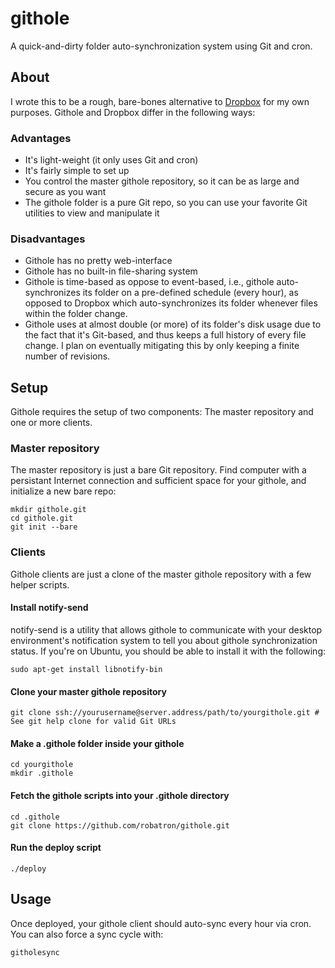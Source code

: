 # githole

A quick-and-dirty folder auto-synchronization system using Git and cron.

## About

I wrote this to be a rough, bare-bones alternative to [Dropbox](http://www.dropbox.com/) for my own purposes. Githole and Dropbox differ in the following ways:

### Advantages

 * It's light-weight (it only uses Git and cron)
 * It's fairly simple to set up
 * You control the master githole repository, so it can be as large and secure as you want
 * The githole folder is a pure Git repo, so you can use your favorite Git utilities to view and manipulate it

### Disadvantages

 * Githole has no pretty web-interface
 * Githole has no built-in file-sharing system
 * Githole is time-based as oppose to event-based, i.e., githole auto-synchronizes its folder on a pre-defined schedule (every hour), as opposed to Dropbox which auto-synchronizes its folder whenever files within the folder change.
 * Githole uses at almost double (or more) of its folder's disk usage due to the fact that it's Git-based, and thus keeps a full history of every file change. I plan on eventually mitigating this by only keeping a finite number of revisions.

## Setup

Githole requires the setup of two components: The master repository and one or more clients.

### Master repository

The master repository is just a bare Git repository. Find computer with a persistant Internet connection and sufficient space for your githole, and initialize a new bare repo:

    mkdir githole.git
    cd githole.git
    git init --bare

### Clients

Githole clients are just a clone of the master githole repository with a few helper scripts. 

#### Install notify-send

notify-send is a utility that allows githole to communicate with your desktop environment's notification system to tell you about githole synchronization status. If you're on Ubuntu, you should be able to install it with the following:

    sudo apt-get install libnotify-bin

#### Clone your master githole repository

    git clone ssh://yourusername@server.address/path/to/yourgithole.git # See git help clone for valid Git URLs

#### Make a .githole folder inside your githole    

    cd yourgithole
    mkdir .githole

#### Fetch the githole scripts into your .githole directory

    cd .githole
    git clone https://github.com/robatron/githole.git

#### Run the deploy script

    ./deploy

## Usage

Once deployed, your githole client should auto-sync every hour via cron. You can also force a sync cycle with:

    githolesync